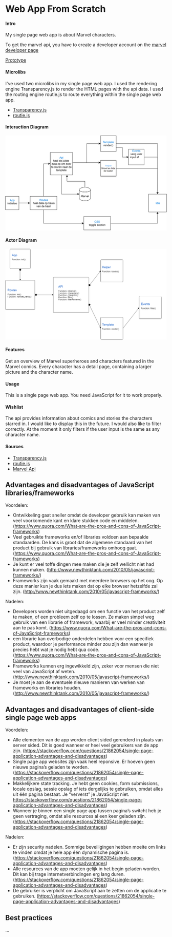 # Web App From Scratch

#### Intro

My single page web app is about Marvel characters.

To get the marvel api, you have to create a developer account on the [marvel developer page](https://developer.marvel.com/)

[Prototype](https://robinfrugte97.github.io/wafs/app/index.html)

#### Microlibs

I've used two microlibs in my single page web app. I used the rendering engine Transparency.js to render the HTML pages with the api data. I used the routing engine routie.js to route everything within the single page web app.

- [Transparency.js](https://github.com/leonidas/transparency)
- [routie.js](http://projects.jga.me/routie/)

#### Interaction Diagram

![](https://github.com/RobinFrugte97/wafs/blob/master/images/VisualizedFlow.jpg)

#### Actor Diagram

![](https://github.com/RobinFrugte97/wafs/blob/master/images/MethodDiagram.png)

#### Features

Get an overview of Marvel superheroes and characters featured in the Marvel comics.
Every character has a detail page, containing a larger picture and the character name.

#### Usage

This is a single page web app. You need JavaScript for it to work properly.

#### Wishlist

The api provides information about comics and stories the characters starred in. I would like to display this in the future.
I would also like to filter correctly. At the moment it only filters if the user input is the same as any character name.

#### Sources

- [Transparency.js](https://github.com/leonidas/transparency)
- [routie.js](http://projects.jga.me/routie/)
- [Marvel Api](https://developer.marvel.com/)

## Advantages and disadvantages of JavaScript libraries/frameworks

Voordelen:
- Ontwikkeling gaat sneller omdat de developer gebruik kan maken van veel voorkomende kant en klare stukken code en middelen. (https://www.quora.com/What-are-the-pros-and-cons-of-JavaScript-frameworks) 
- Veel gebruikte frameworks en/of libraries voldoen aan bepaalde standaarden. De kans is groot dat de algemene standaard van het product bij gebruik van libraries/frameworks omhoog gaat. (https://www.quora.com/What-are-the-pros-and-cons-of-JavaScript-frameworks)
- Je kunt er veel toffe dingen mee maken die je zelf wellicht niet had kunnen maken.  (http://www.newthinktank.com/2010/05/javascript-frameworks/) 
- Frameworks zijn vaak gemaakt met meerdere browsers op het oog. Op deze manier kun je dus iets maken dat op elke browser hetzelfde zal zijn. (http://www.newthinktank.com/2010/05/javascript-frameworks/)


Nadelen: 
- Developers worden niet uitgedaagd om een functie van het product zelf te maken, of een probleem zelf op te lossen. Ze maken simpel weg gebruik van een librarie of framework, waarbij er veel minder creativiteit aan te pas komt. (https://www.quora.com/What-are-the-pros-and-cons-of-JavaScript-frameworks)
- een librarie kan overbodige onderdelen hebben voor een specifiek product, waardoor je performance minder zou zijn dan wanneer je precies hebt wat je nodig hebt qua code. (https://www.quora.com/What-are-the-pros-and-cons-of-JavaScript-frameworks)
- Frameworks kunnen erg ingewikkeld zijn, zeker voor mensen die niet veel van JavaScript af weten. (http://www.newthinktank.com/2010/05/javascript-frameworks/)
- Je moet je aan de eventuele nieuwe manieren van werken van frameworks en libraries houden. (http://www.newthinktank.com/2010/05/javascript-frameworks/)


## Advantages and disadvantages of client-side single page web apps

Voordelen:
- Alle elementen van de app worden client sided gerenderd in plaats van server sided. Dit is goed wanneer er heel veel gebruikers van de app zijn. (https://stackoverflow.com/questions/21862054/single-page-application-advantages-and-disadvantages) 
- Single page app websites zijn vaak heel reponsive. Er hoeven geen nieuwe pagina’s geladen te worden. (https://stackoverflow.com/questions/21862054/single-page-application-advantages-and-disadvantages) 
- Makkelijkere state tracking. Je hebt geen cookies, form submissions, locale opslag, sessie opslag of iets dergelijks te gebruiken, omdat alles uit één pagina bestaat. Je “ververst” je JavaScript niet. https://stackoverflow.com/questions/21862054/single-page-application-advantages-and-disadvantages)  
- Wanneer je binnen een single page app tussen pagina’s switcht heb je geen vertraging, omdat alle resources al een keer geladen zijn. (https://stackoverflow.com/questions/21862054/single-page-application-advantages-and-disadvantages) 

Nadelen:
- Er zijn security nadelen. Sommige beveiligingen hebben moeite om links te vinden omdat je hele app één dynamische pagina is. (https://stackoverflow.com/questions/21862054/single-page-application-advantages-and-disadvantages) 
- Alle resources van de app moeten gelijk in het begin geladen worden. Dit kan bij trage internetverbindingen erg lang duren. (https://stackoverflow.com/questions/21862054/single-page-application-advantages-and-disadvantages) 
- De gebruiker is verplicht om JavaScript aan te zetten om de applicatie te gebruiken. (https://stackoverflow.com/questions/21862054/single-page-application-advantages-and-disadvantages) 


## Best practices
...
